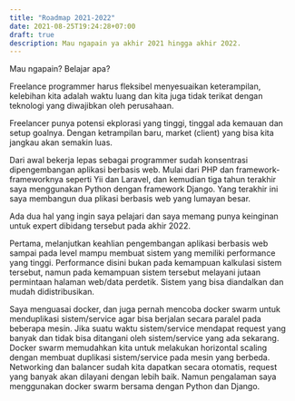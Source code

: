 ```yaml
---
title: "Roadmap 2021-2022"
date: 2021-08-25T19:24:28+07:00
draft: true
description: Mau ngapain ya akhir 2021 hingga akhir 2022.
---
```

Mau ngapain? Belajar apa?

Freelance programmer harus fleksibel menyesuaikan keterampilan, kelebihan kita adalah waktu luang dan kita juga tidak terikat dengan teknologi yang diwajibkan oleh perusahaan.

Freelancer punya potensi ekplorasi yang tinggi, tinggal ada kemauan dan setup goalnya. Dengan ketrampilan baru, market (client) yang bisa kita jangkau akan semakin luas.

Dari awal bekerja lepas sebagai programmer sudah konsentrasi dipengembangan aplikasi berbasis web. Mulai dari PHP dan framework-frameworknya seperti Yii dan Laravel, dan kemudian tiga tahun terakhir saya menggunakan Python dengan framework Django. Yang terakhir ini saya membangun dua plikasi berbasis web yang lumayan besar.

Ada dua hal yang ingin saya pelajari dan saya memang punya keinginan untuk expert dibidang tersebut pada akhir 2022. 

Pertama, melanjutkan keahlian pengembangan aplikasi berbasis web sampai pada level mampu membuat sistem yang memiliki performance yang tinggi. Performance disini bukan pada kemampuan kalkulasi sistem tersebut, namun pada kemampuan sistem tersebut melayani jutaan permintaan halaman web/data perdetik. Sistem yang bisa diandalkan dan mudah didistribusikan. 

Saya menguasai docker, dan juga pernah mencoba docker swarm untuk menduplikasi sistem/service agar bisa berjalan secara paralel pada beberapa mesin. Jika suatu waktu sistem/service mendapat request yang banyak dan tidak bisa ditangani oleh sistem/service yang ada sekarang. Docker swarm memudahkan kita untuk melakukan horizontal scaling dengan membuat duplikasi sistem/service pada mesin yang berbeda. Networking dan balancer sudah kita dapatkan secara otomatis, request yang banyak akan dilayani dengan lebih baik. Namun pengalaman saya menggunakan docker swarm bersama dengan Python dan Django.



